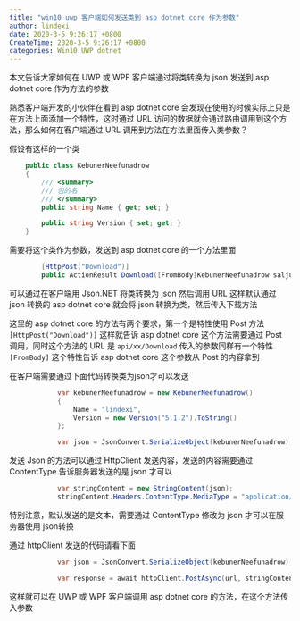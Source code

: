 ```yaml
---
title: "win10 uwp 客户端如何发送类到 asp dotnet core 作为参数"
author: lindexi
date: 2020-3-5 9:26:17 +0800
CreateTime: 2020-3-5 9:26:17 +0800
categories: Win10 UWP dotnet
---
```


本文告诉大家如何在 UWP 或 WPF 客户端通过将类转换为 json 发送到 asp dotnet core 作为方法的参数

<!--more-->


<!-- csdn -->

熟悉客户端开发的小伙伴在看到 asp dotnet core 会发现在使用的时候实际上只是在方法上面添加一个特性，这时通过 URL 访问的数据就会通过路由调用到这个方法，那么如何在客户端通过 URL 调用到方法在方法里面传入类参数？

假设有这样的一个类

```csharp
    public class KebunerNeefunadrow
    {
        /// <summary>
        /// 包的名
        /// </summary>
        public string Name { get; set; }

        public string Version { set; get; }
    }
```

需要将这个类作为参数，发送到 asp dotnet core 的一个方法里面

```csharp
        [HttpPost("Download")]
        public ActionResult Download([FromBody]KebunerNeefunadrow saljudecooBolor)
```

可以通过在客户端用 Json.NET 将类转换为 json 然后调用 URL 这样默认通过 json 转换的 asp dotnet core 就会将 json 转换为类，然后传入下载方法

这里的 asp dotnet core 的方法有两个要求，第一个是特性使用 Post 方法 `[HttpPost("Download")]` 这样就告诉 asp dotnet core 这个方法需要通过 Post 调用，同时这个方法的 URL 是 `api/xx/Download` 传入的参数同样有一个特性 `[FromBody]` 这个特性告诉 asp dotnet core 这个参数从 Post 的内容拿到

在客户端需要通过下面代码转换类为json才可以发送

```csharp
            var kebunerNeefunadrow = new KebunerNeefunadrow()
            {
                Name = "lindexi",
                Version = new Version("5.1.2").ToString()
            };

            var json = JsonConvert.SerializeObject(kebunerNeefunadrow);

```

发送 Json 的方法可以通过 HttpClient 发送内容，发送的内容需要通过 ContentType 告诉服务器发送的是 json 才可以

```csharp
            var stringContent = new StringContent(json);
            stringContent.Headers.ContentType.MediaType = "application/json";
```

特别注意，默认发送的是文本，需要通过 ContentType 修改为 json 才可以在服务器使用 json转换

通过 httpClient 发送的代码请看下面

```csharp
            var json = JsonConvert.SerializeObject(kebunerNeefunadrow);

            var response = await httpClient.PostAsync(url, stringContent);
```

这样就可以在 UWP 或 WPF 客户端调用 asp dotnet core 的方法，在这个方法传入参数

